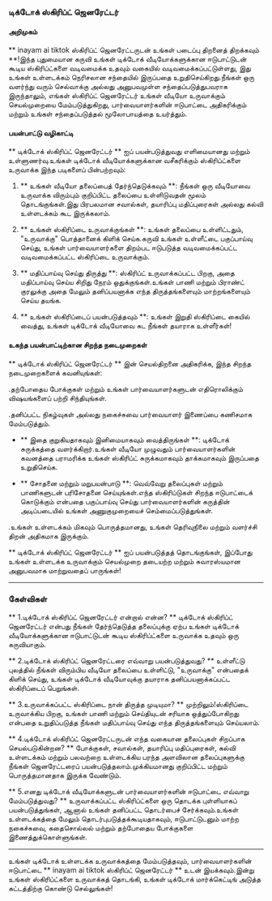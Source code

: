 ### டிக்டோக் ஸ்கிரிப்ட் ஜெனரேட்டர்

#### அறிமுகம்
** inayam ai tiktok ஸ்கிரிப்ட் ஜெனரேட்டருடன் உங்கள் படைப்பு திறனைத் திறக்கவும் **!இந்த புதுமையான கருவி உங்கள் டிக்டோக் வீடியோக்களுக்கான ஈடுபாட்டுடன் கூடிய ஸ்கிரிப்ட்களை வடிவமைக்க உதவும் வகையில் வடிவமைக்கப்பட்டுள்ளது, இது உங்கள் உள்ளடக்கம் நெரிசலான சந்தையில் இருப்பதை உறுதிசெய்கிறது.நீங்கள் ஒரு வளர்ந்து வரும் செல்வாக்கு அல்லது அனுபவமுள்ள சந்தைப்படுத்துபவராக இருந்தாலும், எங்கள் ஸ்கிரிப்ட் ஜெனரேட்டர் உங்கள் வீடியோ உருவாக்கும் செயல்முறையை மேம்படுத்துகிறது, பார்வையாளர்களின் ஈடுபாட்டை அதிகரிக்கும் மற்றும் உங்கள் சந்தைப்படுத்தல் மூலோபாயத்தை உயர்த்தும்.

#### பயன்பாட்டு வழிகாட்டி
** டிக்டோக் ஸ்கிரிப்ட் ஜெனரேட்டர் ** ஐப் பயன்படுத்துவது எளிமையானது மற்றும் உள்ளுணர்வு.உங்கள் டிக்டோக் வீடியோக்களுக்கான வசீகரிக்கும் ஸ்கிரிப்ட்களை உருவாக்க இந்த படிகளைப் பின்பற்றவும்:

1. ** உங்கள் வீடியோ தலைப்பைத் தேர்ந்தெடுக்கவும் **: நீங்கள் ஒரு வீடியோவை உருவாக்க விரும்பும் குறிப்பிட்ட தலைப்பை உள்ளிடுவதன் மூலம் தொடங்குங்கள்.இது பிரபலமான சவால்கள், தயாரிப்பு மதிப்புரைகள் அல்லது கல்வி உள்ளடக்கம் கூட இருக்கலாம்.

2. ** உங்கள் ஸ்கிரிப்டை உருவாக்குங்கள் **: உங்கள் தலைப்பை உள்ளிட்டதும், "உருவாக்கு" பொத்தானைக் கிளிக் செய்க.கருவி உங்கள் உள்ளீட்டை பகுப்பாய்வு செய்து, உங்கள் பார்வையாளர்களை திறம்பட ஈடுபடுத்த வடிவமைக்கப்பட்ட வடிவமைக்கப்பட்ட ஸ்கிரிப்டை உருவாக்கும்.

3. ** மதிப்பாய்வு செய்து திருத்து **: ஸ்கிரிப்ட் உருவாக்கப்பட்ட பிறகு, அதை மதிப்பாய்வு செய்ய சிறிது நேரம் ஒதுக்குங்கள்.உங்கள் பாணி மற்றும் பிராண்ட் குரலுக்கு அதை மேலும் தனிப்பயனாக்க எந்த திருத்தங்களையும் மாற்றங்களையும் செய்ய தயங்க.

4. ** உங்கள் ஸ்கிரிப்டைப் பயன்படுத்தவும் **: உங்கள் இறுதி ஸ்கிரிப்டை கையில் வைத்து, உங்கள் டிக்டோக் வீடியோவை சுட நீங்கள் தயாராக உள்ளீர்கள்!

#### உகந்த பயன்பாட்டிற்கான சிறந்த நடைமுறைகள்
** டிக்டோக் ஸ்கிரிப்ட் ஜெனரேட்டர் ** இன் செயல்திறனை அதிகரிக்க, இந்த சிறந்த நடைமுறைகளைக் கவனியுங்கள்:

.தற்போதைய போக்குகள் மற்றும் உங்கள் பார்வையாளர்களுடன் எதிரொலிக்கும் விஷயங்களைப் பற்றி சிந்தியுங்கள்.

.தனிப்பட்ட நிகழ்வுகள் அல்லது நகைச்சுவை பார்வையாளர் இணைப்பை கணிசமாக மேம்படுத்தும்.

- ** இதை குறுகியதாகவும் இனிமையாகவும் வைத்திருங்கள் **: டிக்டோக் சுருக்கத்தை வளர்க்கிறார்.உங்கள் வீடியோ முழுவதும் பார்வையாளர்களின் கவனத்தை பராமரிக்க உங்கள் ஸ்கிரிப்ட் சுருக்கமாகவும் தாக்கமாகவும் இருப்பதை உறுதிசெய்க.

- ** சோதனை மற்றும் மறுபயன்பாடு **: வெவ்வேறு தலைப்புகள் மற்றும் பாணிகளுடன் பரிசோதனை செய்யுங்கள்.எந்த ஸ்கிரிப்டுகள் சிறந்த ஈடுபாட்டைக் கொடுக்கும் என்பதை பகுப்பாய்வு செய்து பார்வையாளர்களின் கருத்தின் அடிப்படையில் உங்கள் அணுகுமுறையைச் செம்மைப்படுத்துங்கள்.

.உங்கள் உள்ளடக்கம் மிகவும் பொருத்தமானது, உங்கள் தெரிவுநிலை மற்றும் வளர்ச்சி திறன் அதிகமாக இருக்கும்.

** டிக்டோக் ஸ்கிரிப்ட் ஜெனரேட்டர் ** ஐப் பயன்படுத்தத் தொடங்குங்கள், இப்போது உங்கள் உள்ளடக்க உருவாக்கும் செயல்முறை தடையற்ற மற்றும் சுவாரஸ்யமான அனுபவமாக மாற்றுவதைப் பாருங்கள்!

---

### கேள்விகள்

** 1.டிக்டோக் ஸ்கிரிப்ட் ஜெனரேட்டர் என்றால் என்ன? **
டிக்டோக் ஸ்கிரிப்ட் ஜெனரேட்டர் என்பது நீங்கள் தேர்ந்தெடுத்த தலைப்புக்கு ஏற்ப உங்கள் டிக்டோக் வீடியோக்களுக்கான ஈடுபாட்டுடன் கூடிய ஸ்கிரிப்ட்களை உருவாக்க உதவும் ஒரு கருவியாகும்.

** 2.டிக்டோக் ஸ்கிரிப்ட் ஜெனரேட்டரை எவ்வாறு பயன்படுத்துவது? **
உள்ளீட்டு புலத்தில் நீங்கள் விரும்பிய வீடியோ தலைப்பை உள்ளிட்டு, "உருவாக்கு" என்பதைக் கிளிக் செய்து, உங்கள் டிக்டோக் வீடியோவுக்கு தயாராக தனிப்பயனாக்கப்பட்ட ஸ்கிரிப்டைப் பெறுங்கள்.

** 3.உருவாக்கப்பட்ட ஸ்கிரிப்டை நான் திருத்த முடியுமா? **
முற்றிலும்!ஸ்கிரிப்டை உருவாக்கிய பிறகு, உங்கள் பாணி மற்றும் செய்தியுடன் சரியாக ஒத்துப்போகிறது என்பதை உறுதிப்படுத்த நீங்கள் மதிப்பாய்வு செய்து எந்த திருத்தங்களையும் செய்யலாம்.

** 4.டிக்டோக் ஸ்கிரிப்ட் ஜெனரேட்டருடன் எந்த வகையான தலைப்புகள் சிறப்பாக செயல்படுகின்றன? **
போக்குகள், சவால்கள், தயாரிப்பு மதிப்புரைகள், கல்வி உள்ளடக்கம் மற்றும் பலவற்றை உள்ளடக்கிய பரந்த அளவிலான தலைப்புகளுக்கு நீங்கள் ஜெனரேட்டரைப் பயன்படுத்தலாம்.முக்கியமானது குறிப்பிட்ட மற்றும் பொருத்தமானதாக இருக்க வேண்டும்.

** 5.எனது டிக்டோக் வீடியோக்களுடன் பார்வையாளர்களின் ஈடுபாட்டை எவ்வாறு மேம்படுத்துவது? **
உருவாக்கப்பட்ட ஸ்கிரிப்ட்களை ஒரு தொடக்க புள்ளியாகப் பயன்படுத்துங்கள், ஆனால் உங்கள் தனிப்பட்ட தொடர்பைச் சேர்க்கவும்.உங்கள் உள்ளடக்கத்தை மேலும் தொடர்புபடுத்தக்கூடியதாகவும், ஈடுபாட்டுடனும் மாற்ற நகைச்சுவை, கதைசொல்லல் மற்றும் தற்போதைய போக்குகளை இணைத்துக்கொள்ளுங்கள்.

---

உங்கள் டிக்டோக் உள்ளடக்க உருவாக்கத்தை மேம்படுத்தவும், பார்வையாளர்களின் ஈடுபாட்டை ** inayam ai tiktok ஸ்கிரிப்ட் ஜெனரேட்டர் ** உடன் இயக்கவும்.இன்று உங்கள் ஸ்கிரிப்ட்களை உருவாக்கத் தொடங்கி, உங்கள் டிக்டோக் மார்க்கெட்டிங் அடுத்த கட்டத்திற்கு கொண்டு செல்லுங்கள்!